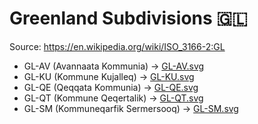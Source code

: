 # Greenland Subdivisions 🇬🇱

Source: https://en.wikipedia.org/wiki/ISO_3166-2:GL

* GL-AV (Avannaata Kommunia) -> [GL-AV.svg](https://github.com/amckenna41/iso3166-flag-icons/blob/main/iso3166-2-icons/GL/GL-AV.svg)
* GL-KU (Kommune Kujalleq) -> [GL-KU.svg](https://github.com/amckenna41/iso3166-flag-icons/blob/main/iso3166-2-icons/GL/GL-KU.svg)
* GL-QE (Qeqqata Kommunia) -> [GL-QE.svg](https://github.com/amckenna41/iso3166-flag-icons/blob/main/iso3166-2-icons/GL/GL-QE.svg)
* GL-QT (Kommune Qeqertalik) -> [GL-QT.svg](https://github.com/amckenna41/iso3166-flag-icons/blob/main/iso3166-2-icons/GL/GL-QT.svg)
* GL-SM (Kommuneqarfik Sermersooq) -> [GL-SM.svg](https://github.com/amckenna41/iso3166-flag-icons/blob/main/iso3166-2-icons/GL/GL-SM.svg)
